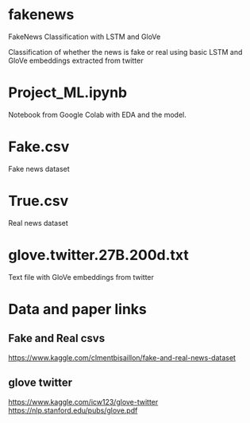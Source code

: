 # fakenews
FakeNews Classification with LSTM and GloVe

Classification of whether the news is fake or real using basic LSTM and GloVe embeddings extracted from twitter

# Project_ML.ipynb
Notebook from Google Colab with EDA and the model.

# Fake.csv 
Fake news dataset

# True.csv
Real news dataset

# glove.twitter.27B.200d.txt
Text file with GloVe embeddings from twitter

# Data and paper links
## Fake and Real csvs 
https://www.kaggle.com/clmentbisaillon/fake-and-real-news-dataset


## glove twitter 
https://www.kaggle.com/icw123/glove-twitter
https://nlp.stanford.edu/pubs/glove.pdf
